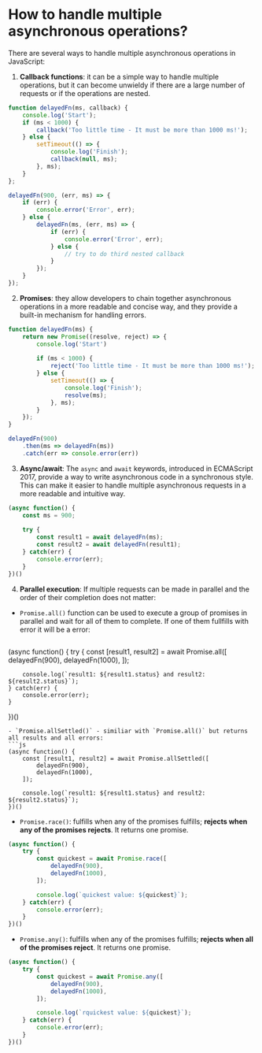 # How to handle multiple asynchronous operations?

There are several ways to handle multiple asynchronous operations in JavaScript:

1. **Callback functions**: it can be a simple way to handle multiple operations, but it can become unwieldy if there are a large number of requests or if the operations are nested.
```js
function delayedFn(ms, callback) {
	console.log('Start');
	if (ms < 1000) {
		callback('Too little time - It must be more than 1000 ms!');
	} else {
		setTimeout(() => {
			console.log('Finish');
			callback(null, ms);
		}, ms);
	}
};

delayedFn(900, (err, ms) => {
	if (err) {
		console.error('Error', err);
	} else {
		delayedFn(ms, (err, ms) => {
			if (err) {
				console.error('Error', err);
			} else {
				// try to do third nested callback
			}
		});
	}
});
```
2. **Promises**: they allow developers to chain together asynchronous operations in a more readable and concise way, and they provide a built-in mechanism for handling errors.
```js
function delayedFn(ms) {
	return new Promise((resolve, reject) => {
		console.log('Start')
	
		if (ms < 1000) {
			reject('Too little time - It must be more than 1000 ms!');
		} else {
			setTimeout(() => {
				console.log('Finish');
				resolve(ms);
			}, ms);
		}
	});
}

delayedFn(900)
	.then(ms => delayedFn(ms))
	.catch(err => console.error(err))
```
3. **Async/await**: The `async` and `await` keywords, introduced in ECMAScript 2017, provide a way to write asynchronous code in a synchronous style. This can make it easier to handle multiple asynchronous requests in a more readable and intuitive way.
```js
(async function() {
	const ms = 900;
	
	try {
		const result1 = await delayedFn(ms);
		const result2 = await delayedFn(result1);
	} catch(err) {
		console.error(err);
	}
})()
```
4. **Parallel execution**: If multiple requests can be made in parallel and the order of their completion does not matter:
 - `Promise.all()` function can be used to execute a group of promises in parallel and wait for all of them to complete. If one of them fullfills with error it will be a error:
	```js
(async function() {
	try {
		const [result1, result2] = await Promise.all([
			delayedFn(900),
			delayedFn(1000),
		]);

		console.log(`result1: ${result1.status} and result2: ${result2.status}`);
	} catch(err) {
		console.error(err);
	}
})()
```
- `Promise.allSettled()` - similiar with `Promise.all()` but returns all results and all errors:
```js
(async function() {
	const [result1, result2] = await Promise.allSettled([
		delayedFn(900),
		delayedFn(1000),
	]);

	console.log(`result1: ${result1.status} and result2: ${result2.status}`);
})()
```
- `Promise.race()`: fulfills when any of the promises fulfills; **rejects when any of the promises rejects**. It returns one promise.
```js
(async function() {
	try {
		const quickest = await Promise.race([
			delayedFn(900),
			delayedFn(1000),
		]);

		console.log(`quickest value: ${quickest}`);
	} catch(err) {
		console.error(err);
	}
})()
```
- `Promise.any()`: fulfills when any of the promises fulfills; **rejects when all of the promises reject**. It returns one promise.
```js
(async function() {
	try {
		const quickest = await Promise.any([
			delayedFn(900),
			delayedFn(1000),
		]);

		console.log(`rquickest value: ${quickest}`);
	} catch(err) {
		console.error(err);
	}
})()
```
